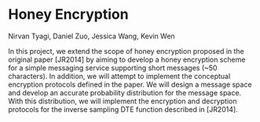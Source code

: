 # Honey Encryption
Nirvan Tyagi, Daniel Zuo, Jessica Wang, Kevin Wen

In this project, we extend the scope of honey encryption proposed in the original paper [JR2014] by aiming to develop a honey encryption scheme for a simple messaging service supporting short messages (~50 characters). In addition, we will attempt to implement the conceptual encryption protocols defined in the paper. We will design a message space and develop an accurate probability distribution for the message space. With this distribution, we will implement the encryption and decryption protocols for the inverse sampling DTE function described in [JR2014]. 
